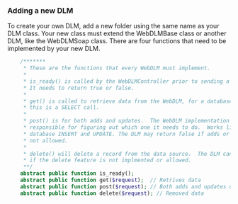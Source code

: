 ### Adding a new DLM

To create your own DLM, add a new folder using the same name as your DLM class.  Your new class must extend the WebDLMBase class or another DLM, like the WebDLMSoap class.  There are four functions that need to be implemented by your new DLM.

```php
    /*******
     * These are the functions that every WebDLM must implement.
     *
     * is_ready() is called by the WebDLMController prior to sending a request.
     * It needs to return true or false.
     *
     * get() is called to retrieve data from the WebDLM, for a database connection
     * this is a SELECT call.
     *
     * post() is for both adds and updates.  The WebDLM implementation is
     * responsible for figuring out which one it needs to do.  Works like a
     * database INSERT and UPDATE. The DLM may return false if adds or updates are
     * not allowed.
     *
     * delete() will delete a record from the data source.  The DLM can return false
     * if the delete feature is not implmented or allowed.
     **/    
    abstract public function is_ready();
    abstract public function get($request);  // Retrives data
    abstract public function post($request); // Both adds and updates data
    abstract public function delete($request); // Removed data
```

